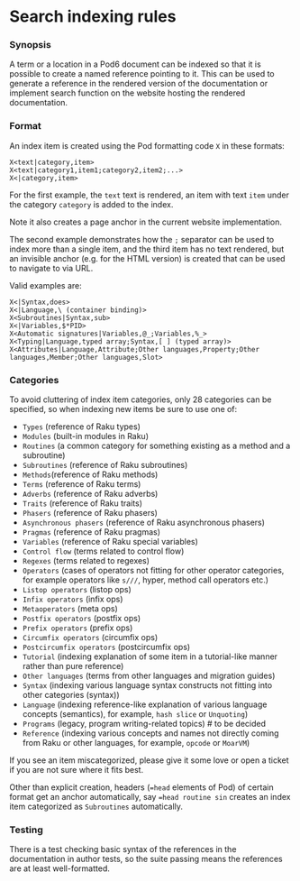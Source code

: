 # Search indexing rules

### Synopsis

A term or a location in a Pod6 document can be indexed so that it is
possible to create a named reference pointing to it. This can be used
to generate a reference in the rendered version of the documentation or
implement search function on the website hosting the rendered documentation.

### Format

An index item is created using the Pod formatting code `X` in these formats:

    X<text|category,item>
    X<text|category1,item1;category2,item2;...>
    X<|category,item>

For the first example, the `text` text is rendered,
an item with text `item` under the category `category` is added to the index.

Note it also creates a page anchor in the current website implementation.

The second example demonstrates how the `;` separator can be used to
index more than a single item, and the third item has no text rendered,
but an invisible anchor (e.g. for the HTML version) is created that can be used
to navigate to via URL.

Valid examples are:

    X<|Syntax,does>
    X<|Language,\ (container binding)>
    X<Subroutines|Syntax,sub>
    X<|Variables,$*PID>
    X<Automatic signatures|Variables,@_;Variables,%_>
    X<Typing|Language,typed array;Syntax,[ ] (typed array)>
    X<Attributes|Language,Attribute;Other languages,Property;Other languages,Member;Other languages,Slot>

### Categories

To avoid cluttering of index item categories, only 28 categories can be specified,
so when indexing new items be sure to use one of:

* `Types` (reference of Raku types)
* `Modules` (built-in modules in Raku)
* `Routines` (a common category for something existing as a method and a subroutine)
* `Subroutines` (reference of Raku subroutines)
* `Methods`(reference of Raku methods)
* `Terms` (reference of Raku terms)
* `Adverbs` (reference of Raku adverbs)
* `Traits` (reference of Raku traits)
* `Phasers` (reference of Raku phasers)
* `Asynchronous phasers` (reference of Raku asynchronous phasers)
* `Pragmas` (reference of Raku pragmas)
* `Variables` (reference of Raku special variables)
* `Control flow` (terms related to control flow)
* `Regexes` (terms related to regexes)
* `Operators` (cases of operators not fitting for other operator categories, for example operators like `s///`, hyper, method call operators etc.)
* `Listop operators` (listop ops)
* `Infix operators` (infix ops)
* `Metaoperators` (meta ops)
* `Postfix operators` (postfix ops)
* `Prefix operators` (prefix ops)
* `Circumfix operators` (circumfix ops)
* `Postcircumfix operators` (postcircumfix ops)
* `Tutorial` (indexing explanation of some item in a tutorial-like manner rather than pure reference)
* `Other languages` (terms from other languages and migration guides)
* `Syntax` (indexing various language syntax constructs not fitting into other categories (syntax))
* `Language` (indexing reference-like explanation of various language concepts (semantics), for example, `hash slice` or `Unquoting`)
* `Programs` (legacy, program writing-related topics) # to be decided
* `Reference` (indexing various concepts and names not directly coming from Raku or other languages, for example, `opcode` or `MoarVM`)

If you see an item miscategorized, please give it some love or open a ticket if you are not sure where
it fits best.

Other than explicit creation, headers (`=head` elements of Pod) of certain format get an anchor automatically,
say `=head routine sin` creates an index item categorized as `Subroutines` automatically.

### Testing

There is a test checking basic syntax of the references in the documentation
in author tests, so the suite passing means the references are at least well-formatted.
